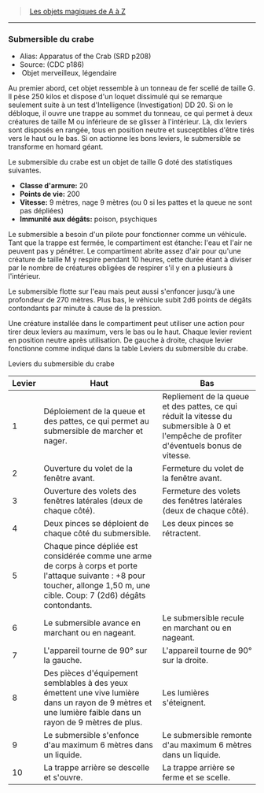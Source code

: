 ﻿> [Les objets magiques de A à Z](hd_magicitems_az_les_objets_magiques_de_a_a_z.md)

---

### Submersible du crabe

- Alias: Apparatus of the Crab (SRD p208)
- Source: (CDC p186)
-  Objet merveilleux, légendaire

Au premier abord, cet objet ressemble à un tonneau de fer scellé de taille G. Il pèse 250 kilos et dispose d'un loquet dissimulé qui se remarque seulement suite à un test d'Intelligence (Investigation) DD 20. Si on le débloque, il ouvre une trappe au sommet du tonneau, ce qui permet à deux créatures de taille M ou inférieure de se glisser à l'intérieur. Là, dix leviers sont disposés en rangée, tous en position neutre et susceptibles d'être tirés vers le haut ou le bas. Si on actionne les bons leviers, le submersible se transforme en homard géant.

Le submersible du crabe est un objet de taille G doté des statistiques suivantes.

- **Classe d'armure:** 20
- **Points de vie:** 200
- **Vitesse:** 9 mètres, nage 9 mètres (ou 0 si les pattes et la queue ne sont pas dépliées)
- **Immunité aux dégâts:** poison, psychiques

Le submersible a besoin d'un pilote pour fonctionner comme un véhicule. Tant que la trappe est fermée, le compartiment est étanche: l'eau et l'air ne peuvent pas y pénétrer. Le compartiment abrite assez d'air pour qu'une créature de taille M y respire pendant 10 heures, cette durée étant à diviser par le nombre de créatures obligées de respirer s'il y en a plusieurs à l'intérieur.

Le submersible flotte sur l'eau mais peut aussi s'enfoncer jusqu'à une profondeur de 270 mètres. Plus bas, le véhicule subit 2d6 points de dégâts contondants par minute à cause de la pression.

Une créature installée dans le compartiment peut utiliser une action pour tirer deux leviers au maximum, vers le bas ou le haut. Chaque levier revient en position neutre après utilisation. De gauche à droite, chaque levier fonctionne comme indiqué dans la table Leviers du submersible du crabe.

Leviers du submersible du crabe

|Levier|Haut|Bas|
|---|---|---|
|1|Déploiement de la queue et des pattes, ce qui permet au submersible de marcher et nager.|Repliement de la queue et des pattes, ce qui réduit la vitesse du submersible à 0 et l'empêche de profiter d'éventuels bonus de vitesse.|
|2|Ouverture du volet de la fenêtre avant.|Fermeture du volet de la fenêtre avant.|
|3|Ouverture des volets des fenêtres latérales (deux de chaque côté).|Fermeture des volets des fenêtres latérales (deux de chaque côté).|
|4|Deux pinces se déploient de chaque côté du submersible.|Les deux pinces se rétractent.|
|5|Chaque pince dépliée est considérée comme une arme de corps à corps et porte l'attaque suivante : +8 pour toucher, allonge 1,50 m, une cible. Coup: 7 (2d6) dégâts contondants.||
|6|Le submersible avance en marchant ou en nageant.|Le submersible recule en marchant ou en nageant.|
|7|L'appareil tourne de 90° sur la gauche.|L'appareil tourne de 90° sur la droite.|
|8|Des pièces d'équipement semblables à des yeux émettent une vive lumière dans un rayon de 9 mètres et une lumière faible dans un rayon de 9 mètres de plus.|Les lumières s'éteignent.|
|9|Le submersible s'enfonce d'au maximum 6 mètres dans un liquide.|Le submersible remonte d'au maximum 6 mètres dans un liquide.|
|10|La trappe arrière se descelle et s'ouvre.|La trappe arrière se ferme et se scelle.|

